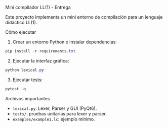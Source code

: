 Mini compilador LL(1) - Entrega

Este proyecto implementa un mini entorno de compilación para un lenguaje didáctico LL(1).

Cómo ejecutar

1) Crear un entorno Python e instalar dependencias:

```powershell
pip install -r requirements.txt
```

2) Ejecutar la interfaz gráfica:

```powershell
python lexical.py
```

3) Ejecutar tests:

```powershell
pytest -q
```

Archivos importantes
- `lexical.py`: Lexer, Parser y GUI (PyQt6).
- `tests/`: pruebas unitarias para lexer y parser.
- `examples/example1.lc`: ejemplo mínimo.
